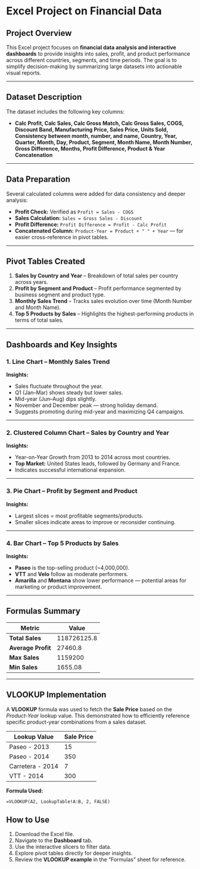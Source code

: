 

# Excel Project on Financial Data

## Project Overview

This Excel project focuses on **financial data analysis and interactive dashboards** to provide insights into sales, profit, and product performance across different countries, segments, and time periods.
The goal is to simplify decision-making by summarizing large datasets into actionable visual reports.

---

## Dataset Description

The dataset includes the following key columns:

* **Calc Profit, Calc Sales, Calc Gross Match, Calc Gross Sales, COGS, Discount Band, Manufacturing Price, Sales Price, Units Sold, Consistency between month, number, and name, Country, Year, Quarter, Month, Day, Product, Segment, Month Name, Month Number, Gross Difference, Months, Profit Difference, Product & Year Concatenation**

---

## Data Preparation

Several calculated columns were added for data consistency and deeper analysis:

* **Profit Check:** Verified as `Profit = Sales - COGS`
* **Sales Calculation:** `Sales = Gross Sales - Discount`
* **Profit Difference:** `Profit Difference = Profit - Calc Profit`
* **Concatenated Column:** `Product-Year = Product + " " + Year` — for easier cross-reference in pivot tables.

---

## Pivot Tables Created

1. **Sales by Country and Year** – Breakdown of total sales per country across years.
2. **Profit by Segment and Product** – Profit performance segmented by business segment and product type.
3. **Monthly Sales Trend** – Tracks sales evolution over time (Month Number and Month Name).
4. **Top 5 Products by Sales** – Highlights the highest-performing products in terms of total sales.

---

## Dashboards and Key Insights

### 1. Line Chart – Monthly Sales Trend

**Insights:**

* Sales fluctuate throughout the year.
* Q1 (Jan–Mar) shows steady but lower sales.
* Mid-year (Jun–Aug) dips slightly.
* November and December peak — strong holiday demand.
* Suggests promoting during mid-year and maximizing Q4 campaigns.

---

### 2. Clustered Column Chart – Sales by Country and Year

**Insights:**

* Year-on-Year Growth from 2013 to 2014 across most countries.
* **Top Market:** United States leads, followed by Germany and France.
* Indicates successful international expansion.

---

### 3. Pie Chart – Profit by Segment and Product

**Insights:**

* Largest slices = most profitable segments/products.
* Smaller slices indicate areas to improve or reconsider continuing.

---

### 4. Bar Chart – Top 5 Products by Sales

**Insights:**

* **Paseo** is the top-selling product (~4,000,000).
* **VTT** and **Velo** follow as moderate performers.
* **Amarilla** and **Montana** show lower performance — potential areas for marketing or product improvement.

---

## Formulas Summary

| Metric             | Value       |
| ------------------ | ----------- |
| **Total Sales**    | 118726125.8 |
| **Average Profit** | 27460.8     |
| **Max Sales**      | 1159200     |
| **Min Sales**      | 1655.08     |

---

## VLOOKUP Implementation

A **VLOOKUP** formula was used to fetch the **Sale Price** based on the *Product-Year* lookup value.
This demonstrated how to efficiently reference specific product-year combinations from a sales dataset.

| Lookup Value     | Sale Price |
| ---------------- | ---------- |
| Paseo - 2013     | 15         |
| Paseo - 2014     | 350        |
| Carretera - 2014 | 7          |
| VTT - 2014       | 300        |

**Formula Used:**

```excel
=VLOOKUP(A2, LookupTable!A:B, 2, FALSE)
```

## How to Use

1. Download the Excel file.
2. Navigate to the **Dashboard** tab.
3. Use the interactive slicers to filter data.
4. Explore pivot tables directly for deeper insights.
5. Review the **VLOOKUP example** in the “Formulas” sheet for reference.
